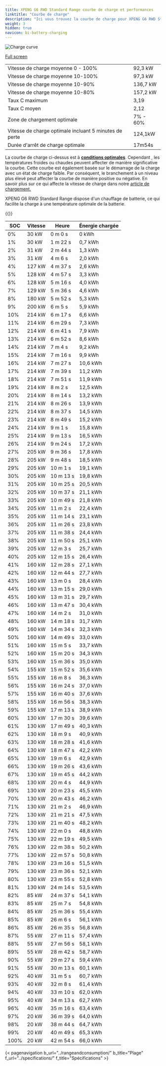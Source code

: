 ```yaml
---
title: XPENG G6 RWD Standard Range courbe de charge et performances
linktitle: "Courbe de charge"
description: "Ici vous trouvez la courbe de charge pour XPENG G6 RWD Standard Range."
weight: 3
hidden: true
navicon: bi-battery-charging
---
```

<!-- markdownlint-disable MD033 -->
<img src="/images/models/xpeng/g6/g6_rwd_standard_range/chargingcurve.svg" alt="Charge curve" class="img-fluid">

[Full screen](/images/models/xpeng/g6/g6_rwd_standard_range/chargingcurve.svg)


<table class="table table-striped border">
<tbody>
<tr>
<td>Vitesse de charge moyenne 0 - 100%</td><td>92,3 kW</td>
</tr>
<tr>
<td>Vitesse de charge moyenne 10-100%</td><td>97,3 kW</td>
</tr>
<tr>
<td>Vitesse de charge moyenne 10-90%</td><td>136,7 kW</td>
</tr>
<tr>
<td>Vitesse de charge moyenne 10-80%</td><td>157,2 kW</td>
</tr>
<tr>
<td>Taux C maximum</td><td>3,19</td>
</tr>
<tr>
<td>Taux C moyen</td><td>2,12</td>
</tr>
<tr>
<td>Zone de chargement optimale</td><td>7% - 60%</td>
</tr>
<tr>
<td>Vitesse de charge optimale incluant 5 minutes de perte</td><td>124,1kW</td>
</tr>
<tr>
<td>Durée d'arrêt de charge optimale</td><td>17m54s</td>
</tr>
</tbody>
</table>


La courbe de charge ci-dessus est à **[conditions optimales](../../../../../technology/battery/charging/#temperature)**. Cependant , les températures froides ou chaudes peuvent affecter de manière significative la courbe. Cette courbe est également basée sur le démarrage de la charge avec un état de charge faible. Par conséquent, le branchement à un niveau plus élevé peut affecter la courbe de manière positive ou négative. En savoir plus sur ce qui affecte la vitesse de charge dans notre [article de chargement.](../../../../../technology/battery/charging/)


XPENG G6 RWD Standard Range dispose d'un chauffage de batterie, ce qui facilite la charge à une température optimale de la batterie.


{{<evkxdisplayaddarticle />}}
<table class="table table-striped border">
<thead>
<tr><th>SOC</th><th>Vitesse</th><th>Heure</th><th>Énergie chargée</th></tr>
</thead>
<tbody>
<tr>
<td>0%</td><td>30 kW</td><td> 0 m 0 s </td><td>0 kWh </td>
</tr>
<tr>
<td>1%</td><td>30 kW</td><td> 1 m 22 s </td><td>0,7 kWh </td>
</tr>
<tr>
<td>2%</td><td>31 kW</td><td> 2 m 44 s </td><td>1,3 kWh </td>
</tr>
<tr>
<td>3%</td><td>31 kW</td><td> 4 m 6 s </td><td>2,0 kWh </td>
</tr>
<tr>
<td>4%</td><td>127 kW</td><td> 4 m 37 s </td><td>2,6 kWh </td>
</tr>
<tr>
<td>5%</td><td>128 kW</td><td> 4 m 57 s </td><td>3,3 kWh </td>
</tr>
<tr>
<td>6%</td><td>128 kW</td><td> 5 m 16 s </td><td>4,0 kWh </td>
</tr>
<tr>
<td>7%</td><td>129 kW</td><td> 5 m 36 s </td><td>4,6 kWh </td>
</tr>
<tr>
<td>8%</td><td>180 kW</td><td> 5 m 52 s </td><td>5,3 kWh </td>
</tr>
<tr>
<td>9%</td><td>200 kW</td><td> 6 m 5 s </td><td>5,9 kWh </td>
</tr>
<tr>
<td>10%</td><td>214 kW</td><td> 6 m 17 s </td><td>6,6 kWh </td>
</tr>
<tr>
<td>11%</td><td>214 kW</td><td> 6 m 29 s </td><td>7,3 kWh </td>
</tr>
<tr>
<td>12%</td><td>214 kW</td><td> 6 m 41 s </td><td>7,9 kWh </td>
</tr>
<tr>
<td>13%</td><td>214 kW</td><td> 6 m 52 s </td><td>8,6 kWh </td>
</tr>
<tr>
<td>14%</td><td>214 kW</td><td> 7 m 4 s </td><td>9,2 kWh </td>
</tr>
<tr>
<td>15%</td><td>214 kW</td><td> 7 m 16 s </td><td>9,9 kWh </td>
</tr>
<tr>
<td>16%</td><td>214 kW</td><td> 7 m 27 s </td><td>10,6 kWh </td>
</tr>
<tr>
<td>17%</td><td>214 kW</td><td> 7 m 39 s </td><td>11,2 kWh </td>
</tr>
<tr>
<td>18%</td><td>214 kW</td><td> 7 m 51 s </td><td>11,9 kWh </td>
</tr>
<tr>
<td>19%</td><td>214 kW</td><td> 8 m 2 s </td><td>12,5 kWh </td>
</tr>
<tr>
<td>20%</td><td>214 kW</td><td> 8 m 14 s </td><td>13,2 kWh </td>
</tr>
<tr>
<td>21%</td><td>214 kW</td><td> 8 m 26 s </td><td>13,9 kWh </td>
</tr>
<tr>
<td>22%</td><td>214 kW</td><td> 8 m 37 s </td><td>14,5 kWh </td>
</tr>
<tr>
<td>23%</td><td>214 kW</td><td> 8 m 49 s </td><td>15,2 kWh </td>
</tr>
<tr>
<td>24%</td><td>214 kW</td><td> 9 m 1 s </td><td>15,8 kWh </td>
</tr>
<tr>
<td>25%</td><td>214 kW</td><td> 9 m 13 s </td><td>16,5 kWh </td>
</tr>
<tr>
<td>26%</td><td>214 kW</td><td> 9 m 24 s </td><td>17,2 kWh </td>
</tr>
<tr>
<td>27%</td><td>205 kW</td><td> 9 m 36 s </td><td>17,8 kWh </td>
</tr>
<tr>
<td>28%</td><td>205 kW</td><td> 9 m 48 s </td><td>18,5 kWh </td>
</tr>
<tr>
<td>29%</td><td>205 kW</td><td> 10 m 1 s </td><td>19,1 kWh </td>
</tr>
<tr>
<td>30%</td><td>205 kW</td><td> 10 m 13 s </td><td>19,8 kWh </td>
</tr>
<tr>
<td>31%</td><td>205 kW</td><td> 10 m 25 s </td><td>20,5 kWh </td>
</tr>
<tr>
<td>32%</td><td>205 kW</td><td> 10 m 37 s </td><td>21,1 kWh </td>
</tr>
<tr>
<td>33%</td><td>205 kW</td><td> 10 m 49 s </td><td>21,8 kWh </td>
</tr>
<tr>
<td>34%</td><td>205 kW</td><td> 11 m 2 s </td><td>22,4 kWh </td>
</tr>
<tr>
<td>35%</td><td>205 kW</td><td> 11 m 14 s </td><td>23,1 kWh </td>
</tr>
<tr>
<td>36%</td><td>205 kW</td><td> 11 m 26 s </td><td>23,8 kWh </td>
</tr>
<tr>
<td>37%</td><td>205 kW</td><td> 11 m 38 s </td><td>24,4 kWh </td>
</tr>
<tr>
<td>38%</td><td>205 kW</td><td> 11 m 50 s </td><td>25,1 kWh </td>
</tr>
<tr>
<td>39%</td><td>205 kW</td><td> 12 m 3 s </td><td>25,7 kWh </td>
</tr>
<tr>
<td>40%</td><td>205 kW</td><td> 12 m 15 s </td><td>26,4 kWh </td>
</tr>
<tr>
<td>41%</td><td>160 kW</td><td> 12 m 28 s </td><td>27,1 kWh </td>
</tr>
<tr>
<td>42%</td><td>160 kW</td><td> 12 m 44 s </td><td>27,7 kWh </td>
</tr>
<tr>
<td>43%</td><td>160 kW</td><td> 13 m 0 s </td><td>28,4 kWh </td>
</tr>
<tr>
<td>44%</td><td>160 kW</td><td> 13 m 15 s </td><td>29,0 kWh </td>
</tr>
<tr>
<td>45%</td><td>160 kW</td><td> 13 m 31 s </td><td>29,7 kWh </td>
</tr>
<tr>
<td>46%</td><td>160 kW</td><td> 13 m 47 s </td><td>30,4 kWh </td>
</tr>
<tr>
<td>47%</td><td>160 kW</td><td> 14 m 2 s </td><td>31,0 kWh </td>
</tr>
<tr>
<td>48%</td><td>160 kW</td><td> 14 m 18 s </td><td>31,7 kWh </td>
</tr>
<tr>
<td>49%</td><td>160 kW</td><td> 14 m 34 s </td><td>32,3 kWh </td>
</tr>
<tr>
<td>50%</td><td>160 kW</td><td> 14 m 49 s </td><td>33,0 kWh </td>
</tr>
<tr>
<td>51%</td><td>160 kW</td><td> 15 m 5 s </td><td>33,7 kWh </td>
</tr>
<tr>
<td>52%</td><td>160 kW</td><td> 15 m 20 s </td><td>34,3 kWh </td>
</tr>
<tr>
<td>53%</td><td>160 kW</td><td> 15 m 36 s </td><td>35,0 kWh </td>
</tr>
<tr>
<td>54%</td><td>155 kW</td><td> 15 m 52 s </td><td>35,6 kWh </td>
</tr>
<tr>
<td>55%</td><td>155 kW</td><td> 16 m 8 s </td><td>36,3 kWh </td>
</tr>
<tr>
<td>56%</td><td>155 kW</td><td> 16 m 24 s </td><td>37,0 kWh </td>
</tr>
<tr>
<td>57%</td><td>155 kW</td><td> 16 m 40 s </td><td>37,6 kWh </td>
</tr>
<tr>
<td>58%</td><td>155 kW</td><td> 16 m 56 s </td><td>38,3 kWh </td>
</tr>
<tr>
<td>59%</td><td>155 kW</td><td> 17 m 13 s </td><td>38,9 kWh </td>
</tr>
<tr>
<td>60%</td><td>130 kW</td><td> 17 m 30 s </td><td>39,6 kWh </td>
</tr>
<tr>
<td>61%</td><td>130 kW</td><td> 17 m 49 s </td><td>40,3 kWh </td>
</tr>
<tr>
<td>62%</td><td>130 kW</td><td> 18 m 9 s </td><td>40,9 kWh </td>
</tr>
<tr>
<td>63%</td><td>130 kW</td><td> 18 m 28 s </td><td>41,6 kWh </td>
</tr>
<tr>
<td>64%</td><td>130 kW</td><td> 18 m 47 s </td><td>42,2 kWh </td>
</tr>
<tr>
<td>65%</td><td>130 kW</td><td> 19 m 6 s </td><td>42,9 kWh </td>
</tr>
<tr>
<td>66%</td><td>130 kW</td><td> 19 m 26 s </td><td>43,6 kWh </td>
</tr>
<tr>
<td>67%</td><td>130 kW</td><td> 19 m 45 s </td><td>44,2 kWh </td>
</tr>
<tr>
<td>68%</td><td>130 kW</td><td> 20 m 4 s </td><td>44,9 kWh </td>
</tr>
<tr>
<td>69%</td><td>130 kW</td><td> 20 m 23 s </td><td>45,5 kWh </td>
</tr>
<tr>
<td>70%</td><td>130 kW</td><td> 20 m 43 s </td><td>46,2 kWh </td>
</tr>
<tr>
<td>71%</td><td>130 kW</td><td> 21 m 2 s </td><td>46,9 kWh </td>
</tr>
<tr>
<td>72%</td><td>130 kW</td><td> 21 m 21 s </td><td>47,5 kWh </td>
</tr>
<tr>
<td>73%</td><td>130 kW</td><td> 21 m 40 s </td><td>48,2 kWh </td>
</tr>
<tr>
<td>74%</td><td>130 kW</td><td> 22 m 0 s </td><td>48,8 kWh </td>
</tr>
<tr>
<td>75%</td><td>130 kW</td><td> 22 m 19 s </td><td>49,5 kWh </td>
</tr>
<tr>
<td>76%</td><td>130 kW</td><td> 22 m 38 s </td><td>50,2 kWh </td>
</tr>
<tr>
<td>77%</td><td>130 kW</td><td> 22 m 57 s </td><td>50,8 kWh </td>
</tr>
<tr>
<td>78%</td><td>130 kW</td><td> 23 m 16 s </td><td>51,5 kWh </td>
</tr>
<tr>
<td>79%</td><td>130 kW</td><td> 23 m 36 s </td><td>52,1 kWh </td>
</tr>
<tr>
<td>80%</td><td>130 kW</td><td> 23 m 55 s </td><td>52,8 kWh </td>
</tr>
<tr>
<td>81%</td><td>130 kW</td><td> 24 m 14 s </td><td>53,5 kWh </td>
</tr>
<tr>
<td>82%</td><td>85 kW</td><td> 24 m 37 s </td><td>54,1 kWh </td>
</tr>
<tr>
<td>83%</td><td>85 kW</td><td> 25 m 7 s </td><td>54,8 kWh </td>
</tr>
<tr>
<td>84%</td><td>85 kW</td><td> 25 m 36 s </td><td>55,4 kWh </td>
</tr>
<tr>
<td>85%</td><td>85 kW</td><td> 26 m 6 s </td><td>56,1 kWh </td>
</tr>
<tr>
<td>86%</td><td>85 kW</td><td> 26 m 35 s </td><td>56,8 kWh </td>
</tr>
<tr>
<td>87%</td><td>55 kW</td><td> 27 m 11 s </td><td>57,4 kWh </td>
</tr>
<tr>
<td>88%</td><td>55 kW</td><td> 27 m 56 s </td><td>58,1 kWh </td>
</tr>
<tr>
<td>89%</td><td>55 kW</td><td> 28 m 42 s </td><td>58,7 kWh </td>
</tr>
<tr>
<td>90%</td><td>55 kW</td><td> 29 m 27 s </td><td>59,4 kWh </td>
</tr>
<tr>
<td>91%</td><td>55 kW</td><td> 30 m 13 s </td><td>60,1 kWh </td>
</tr>
<tr>
<td>92%</td><td>40 kW</td><td> 31 m 5 s </td><td>60,7 kWh </td>
</tr>
<tr>
<td>93%</td><td>40 kW</td><td> 32 m 8 s </td><td>61,4 kWh </td>
</tr>
<tr>
<td>94%</td><td>40 kW</td><td> 33 m 10 s </td><td>62,0 kWh </td>
</tr>
<tr>
<td>95%</td><td>40 kW</td><td> 34 m 13 s </td><td>62,7 kWh </td>
</tr>
<tr>
<td>96%</td><td>40 kW</td><td> 35 m 16 s </td><td>63,4 kWh </td>
</tr>
<tr>
<td>97%</td><td>20 kW</td><td> 36 m 39 s </td><td>64,0 kWh </td>
</tr>
<tr>
<td>98%</td><td>20 kW</td><td> 38 m 44 s </td><td>64,7 kWh </td>
</tr>
<tr>
<td>99%</td><td>20 kW</td><td> 40 m 49 s </td><td>65,3 kWh </td>
</tr>
<tr>
<td>100%</td><td>20 kW</td><td> 42 m 54 s </td><td>66,0 kWh </td>
</tr>
</tbody>
</table>


{< pagenavigation b_url="../rangeandconsumption/" b_title="Plage" f_url="../specifications/" f_title="Spécifications" >}
